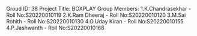 Groud ID: 38
Project Title: BOXPLAY
Group Members: 
              1.K.Chandrasekhar  - Roll No:S20220010119
              2.K.Ram Dheeraj    - Roll No:S20220010120
              3.M.Sai Rohith     - Roll No:S20220010130
              4.O.Uday Kiran     - Roll No:S20220010155
              4.P.Jashwanth      - Roll No:S20220010168